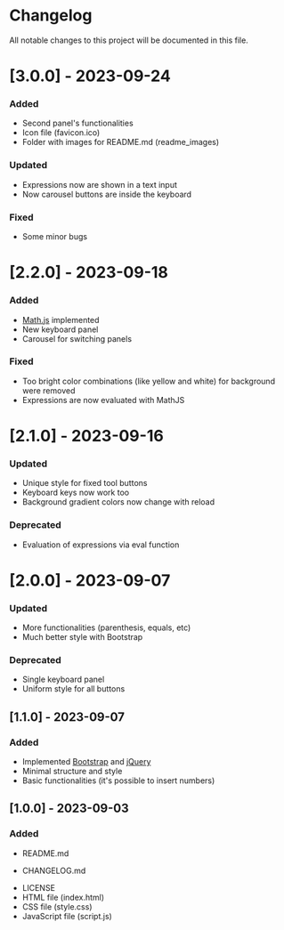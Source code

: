 # Changelog

All notable changes to this project will be documented in this file.

# [3.0.0] - 2023-09-24

### Added

- Second panel's functionalities
- Icon file (favicon.ico)
- Folder with images for README.md (readme_images)

### Updated

- Expressions now are shown in a text input
- Now carousel buttons are inside the keyboard

### Fixed

- Some minor bugs

# [2.2.0] - 2023-09-18

### Added

- [Math.js](https://mathjs.org/) implemented
- New keyboard panel
- Carousel for switching panels

### Fixed

- Too bright color combinations (like yellow and white) for background were removed
- Expressions are now evaluated with MathJS

# [2.1.0] - 2023-09-16

### Updated

- Unique style for fixed tool buttons
- Keyboard keys now work too
- Background gradient colors now change with reload

### Deprecated

- Evaluation of expressions via eval function

# [2.0.0] - 2023-09-07

### Updated

- More functionalities (parenthesis, equals, etc)
- Much better style with Bootstrap

### Deprecated

- Single keyboard panel
- Uniform style for all buttons

## [1.1.0] - 2023-09-07

### Added

- Implemented [Bootstrap](https://getbootstrap.com/) and [jQuery](https://jquery.com/)
- Minimal structure and style
- Basic functionalities (it's possible to insert numbers)

## [1.0.0] - 2023-09-03

### Added

- <p>README.md</p>
- <p>CHANGELOG.md</p>
- LICENSE
- HTML file (index.html)
- CSS file (style.css)
- JavaScript file (script.js)
